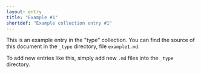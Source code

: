 ```yaml
---
layout: entry
title: "Example #1"
shortdef: "Example collection entry #1"
---
```


This is an example entry in the "type" collection. You can find the
source of this document in the `_type` directory, file `example1.md`.

To add new entries like this, simply add new `.md` files into the
`_type` directory.
